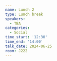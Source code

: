 ```yaml
---
name: Lunch 2
type: Lunch break
speakers:
  - TBA
categories:
  - Social
time_start: '12:30'
time_end: '14:00'
talk_date: 2024-06-25
room: J222
---
```

